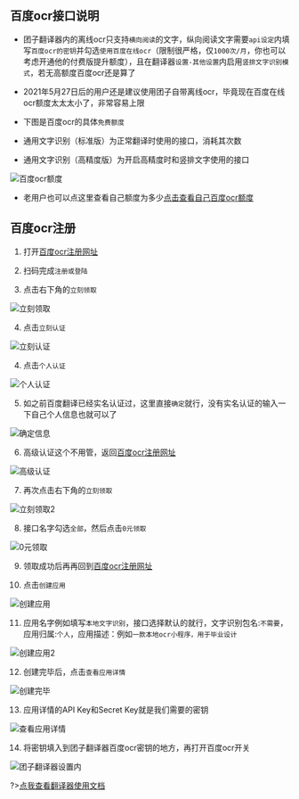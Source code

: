 ## 百度ocr接口说明

- 团子翻译器内的离线ocr只支持`横向阅读`的文字，纵向阅读文字需要`api设定`内填写`百度ocr的密钥`并勾选`使用百度在线ocr`（限制很严格，仅`1000次/月`，你也可以考虑开通他的付费版提升额度），且在翻译器`设置-其他设置`内启用`竖排文字识别模式`，若无高额度百度ocr还是算了

- 2021年5月27日后的用户还是建议使用团子自带离线ocr，毕竟现在百度在线ocr额度太太太小了，非常容易上限
- 下图是百度ocr的具体`免费额度`
- 通用文字识别（标准版）为正常翻译时使用的接口，消耗其次数
- 通用文字识别（高精度版）为开启高精度时和竖排文字使用的接口

![百度ocr额度](../assets/img/46.webp ':size=50%')

- 老用户也可以点这里查看自己额度为多少[点击查看自己百度ocr额度](https://console.bce.baidu.com/ai/?_=1628852476294&fromai=1#/ai/ocr/overview/index)

## 百度ocr注册
1. 打开[百度ocr注册网址](https://console.bce.baidu.com/ai/?_=1579777147726&fromai=1#/ai/ocr/overview/index)

2. 扫码完成`注册或登陆`
   
3. 点击右下角的`立刻领取`

![立刻领取](../assets/img/48.webp ':size=50%')

4. 点击`立刻认证`

![立刻认证](../assets/img/49.webp ':size=50%')

4. 点击`个人认证`

![个人认证](../assets/img/50.webp ':size=50%')

5. 如之前百度翻译已经实名认证过，这里直接`确定`就行，没有实名认证的输入一下自己个人信息也就可以了

![确定信息](../assets/img/51.webp ':size=50%')

6. 高级认证这个不用管，返回[百度ocr注册网址](https://console.bce.baidu.com/ai/?_=1579777147726&fromai=1#/ai/ocr/overview/index)

![高级认证](../assets/img/52.webp ':size=50%')

7. 再次点击右下角的`立刻领取`

![立刻领取2](../assets/img/48.webp ':size=50%')

8. 接口名字勾选`全部`，然后点击`0元领取`

![0元领取](../assets/img/54.webp ':size=50%')

9. 领取成功后再再回到[百度ocr注册网址](https://console.bce.baidu.com/ai/?_=1579777147726&fromai=1#/ai/ocr/overview/index)

10. 点击`创建应用`

![创建应用](../assets/img/53.webp ':size=50%')

11. 应用名字例如填写`本地文字识别`，接口选择默认的就行，文字识别包名:`不需要`，应用归属:`个人`，应用描述：例如`一款本地ocr小程序，用于毕业设计`

![创建应用2](../assets/img/55.webp ':size=50%')

12. 创建完毕后，点击`查看应用详情`

![创建完毕](../assets/img/56.webp ':size=50%')

13. 应用详情的API Key和Secret Key就是我们需要的密钥

![查看应用详情](../assets/img/57.webp ':size=50%')

14. 将密钥填入到团子翻译器百度ocr密钥的地方，再打开百度ocr开关

![团子翻译器设置内](../assets/img/58.webp ':size=50%')

?>[点我查看翻译器使用文档](/3.6/basic/translate)
